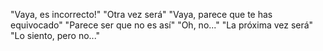 "Vaya, es incorrecto!" "Otra vez será" "Vaya, parece que te has equivocado" "Parece ser que no es así" "Oh, no..." "La próxima vez será" "Lo siento, pero no..."
